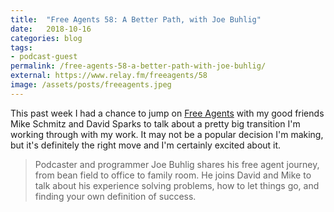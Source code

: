 ```yaml
---
title:  "Free Agents 58: A Better Path, with Joe Buhlig"
date:   2018-10-16
categories: blog
tags:
- podcast-guest
permalink: /free-agents-58-a-better-path-with-joe-buhlig/
external: https://www.relay.fm/freeagents/58
image: /assets/posts/freeagents.jpeg
---
```

This past week I had a chance to jump on [Free Agents](https://www.relay.fm/freeagents/58) with my good friends Mike Schmitz and David Sparks to talk about a pretty big transition I'm working through with my work. It may not be a popular decision I'm making, but it's definitely the right move and I'm certainly excited about it. 
<!--more-->

> Podcaster and programmer Joe Buhlig shares his free agent journey, from bean field to office to family room. He joins David and Mike to talk about his experience solving problems, how to let things go, and finding your own definition of success.